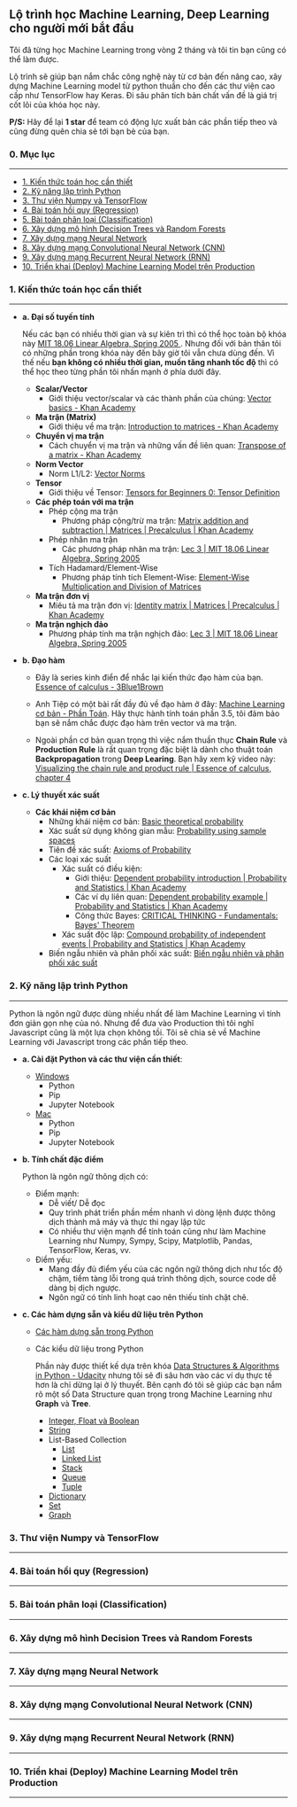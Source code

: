 ## Lộ trình học Machine Learning, Deep Learning cho người mới bắt đầu

Tôi đã từng học Machine Learning trong vòng 2 tháng và tôi tin bạn cũng có thể làm được. 

Lộ trình sẽ giúp bạn nắm chắc công nghệ này từ cơ bản đến nâng cao, xây dựng Machine Learning model từ python thuần cho đến các thư viện cao cấp như TensorFlow hay Keras. Đi sâu phân tích bản chất vấn đề là giá trị cốt lõi của khóa học này.

**P/S:** Hãy để lại **1 star** để team có động lực xuất bản các phần tiếp theo và cũng đừng quên chia sẻ tới bạn bè của bạn.


### 0. Mục lục
----
- <a href="https://github.com/bangoc123/learn-machine-learning-in-two-months/#1-kiến-thức-toán-học-cần-thiết">1. Kiến thức toán học cần thiết</a>
- <a href="https://github.com/bangoc123/learn-machine-learning-in-two-months/#2-kỹ-năng-lập-trình-python">2. Kỹ năng lập trình Python</a>
- <a href="https://github.com/bangoc123/learn-machine-learning-in-two-months/#3-thư-viện-numpy-và-tensorflow">3. Thư viện Numpy và TensorFlow</a>
- <a href="https://github.com/bangoc123/learn-machine-learning-in-two-months/#4-bài-toán-hồi-quy-regression">4. Bài toán hồi quy (Regression)</a>
- <a href="https://github.com/bangoc123/learn-machine-learning-in-two-months/#5-bài-toán-phân-loại-classification">5. Bài toán phân loại (Classification)</a>
- <a href="https://github.com/bangoc123/learn-machine-learning-in-two-months/#6-xây-dựng-mô-hình-decision-trees-và-random-forests">6. Xây dựng mô hình Decision Trees và Random Forests </a>
- <a href="https://github.com/bangoc123/learn-machine-learning-in-two-months/#7-xây-dựng-mạng-neural-network">7. Xây dựng mạng Neural Network</a>
- <a href="https://github.com/bangoc123/learn-machine-learning-in-two-months/#8-xây-dựng-mạng-convolutional-neural-network-cnn">8. Xây dựng mạng Convolutional Neural Network (CNN)</a>
- <a href="https://github.com/bangoc123/learn-machine-learning-in-two-months/#9-xây-dựng-mạng-recurrent-neural-network-rnn">9. Xây dựng mạng Recurrent Neural Network (RNN)</a>
- <a href="https://github.com/bangoc123/learn-machine-learning-in-two-months/#10-triển-khai-deploy-machine-learning-model-trên-production">10. Triển khai (Deploy) Machine Learning Model trên Production</a>
    
### 1. Kiến thức toán học cần thiết 
----
- **a. Đại số tuyến tính**

    Nếu các bạn có nhiều thời gian và sự kiên trì thì có thể học toàn bộ khóa này [MIT 18.06 Linear Algebra, Spring 2005
](https://www.youtube.com/watch?v=ZK3O402wf1c&list=PLE7DDD91010BC51F8). Nhưng đối với bản thân tôi có những phần trong khóa này đến bây giờ tôi vẫn chưa dùng đến. Vì thế nếu **bạn không có nhiều thời gian, muốn tăng nhanh tốc độ** thì có thể học theo từng phần tôi nhấn mạnh ở phía dưới đây.
    - **Scalar/Vector**
        - Giới thiệu vector/scalar và các thành phần của chúng: [Vector basics - Khan Academy](https://www.khanacademy.org/math/precalculus/vectors-precalc#vector-basic) 
    - **Ma trận (Matrix)**
        - Giới thiệu về ma trận: [Introduction to matrices - Khan Academy](https://www.khanacademy.org/math/precalculus/precalc-matrices#intro-to-matrices)
    - **Chuyển vị ma trận**
        - Cách chuyển vị ma trận và những vấn đề liên quan: [Transpose of a matrix - Khan Academy](https://www.khanacademy.org/math/linear-algebra/matrix-transformations#matrix-transpose) 
    - **Norm Vector**
        - Norm L1/L2: [Vector Norms](https://youtu.be/5fN2J8wYnfw)
    - **Tensor**
        - Giới thiệu về Tensor: [Tensors for Beginners 0: Tensor Definition](https://youtu.be/TvxmkZmBa-k)
    - **Các phép toán với ma trận**
        - Phép cộng ma trận
            -  Phương pháp cộng/trừ ma trận: [Matrix addition and subtraction | Matrices | Precalculus | Khan Academy
](https://youtu.be/WR9qCSXJlyY)
        - Phép nhân ma trận
            - Các phương pháp nhân ma trận: [Lec 3 | MIT 18.06 Linear Algebra, Spring 2005](https://youtu.be/FX4C-JpTFgY) 
        - Tích Hadamard/Element-Wise
            -  Phương pháp tính tích Element-Wise: [Element-Wise Multiplication and Division of Matrices
](https://youtu.be/2GPZlRVhQWY)
    - **Ma trận đơn vị**
        - Miêu tả ma trận đơn vị: [Identity matrix | Matrices | Precalculus | Khan Academy
](https://youtu.be/3cnIa0fYJkY)
    - **Ma trận nghịch đảo**
        -  Phương pháp tính ma trận nghịch đảo: [Lec 3 | MIT 18.06 Linear Algebra, Spring 2005](https://youtu.be/FX4C-JpTFgY?t=21m14s)
- **b. Đạo hàm**

    - Đây là series kinh điển để nhắc lại kiến thức đạo hàm của bạn. [Essence of calculus - 3Blue1Brown](https://www.youtube.com/watch?v=WUvTyaaNkzM&list=PLZHQObOWTQDMsr9K-rj53DwVRMYO3t5Yr)

    - Anh Tiệp có một bài rất đầy đủ về đạo hàm ở đây: [Machine Learning cơ bản - Phần Toán](https://machinelearningcoban.com/math/). Hãy thực hành tính toán phần 3.5, tôi đảm bảo bạn sẽ nắm chắc được đạo hàm trên vector và ma trận.
    - Ngoài phần cơ bản quan trọng thì việc nắm thuần thục **Chain Rule** và **Production Rule** là rất quan trọng đặc biệt là dành cho thuật toán **Backpropagation** trong **Deep Learing**. Bạn hãy xem kỹ video này: [Visualizing the chain rule and product rule | Essence of calculus, chapter 4
](https://youtu.be/YG15m2VwSjA?list=PLZHQObOWTQDMsr9K-rj53DwVRMYO3t5Yr)

- **c. Lý thuyết xác suất**
    - **Các khái niệm cơ bản**
        - Những khái niệm cơ bản: [Basic theoretical probability](https://www.khanacademy.org/math/statistics-probability/probability-library#basic-theoretical-probability) 
        - Xác suất sử dụng không gian mẫu: [Probability using sample spaces](https://www.khanacademy.org/math/statistics-probability/probability-library#probability-sample-spaces)
        - Tiên đề xác suất: [Axioms of Probability](https://youtu.be/xuv6BCR-iNc)
        - Các loại xác suất
            - Xác suất có điều kiện: 
                - Giới thiệu: [Dependent probability introduction | Probability and Statistics | Khan Academy
](https://youtu.be/VjLEoo3hIoM)
                - Các ví dụ liên quan: [Dependent probability example | Probability and Statistics | Khan Academy
](https://youtu.be/xPUm5SUVzTE)
                - Công thức Bayes: [CRITICAL THINKING - Fundamentals: Bayes' Theorem](https://youtu.be/OqmJhPQYRc8)
            - Xác suất độc lập: [Compound probability of independent events | Probability and Statistics | Khan Academy
](https://youtu.be/xSc4oLA9e8o)
        - Biến ngẫu nhiên và phân phối xác suất: [Biến ngẫu nhiên và phân phối xác suất](https://dominhhai.github.io/vi/2017/10/prob-rand-var/#2-1-h%C3%A0m-kh%E1%BB%91i-x%C3%A1c-su%E1%BA%A5t-c%E1%BB%A7a-bi%E1%BA%BFn-r%E1%BB%9Di-r%E1%BA%A1c)
        
### 2. Kỹ năng lập trình Python
----
Python là ngôn ngữ được dùng nhiều nhất để làm Machine Learning vì tính đơn giản gọn nhẹ của nó. Nhưng để đưa vào Production thì tôi nghĩ Javascript cũng là một lựa chọn không tồi. Tôi sẽ chia sẻ về Machine Learning với Javascript trong các phần tiếp theo. 

- **a. Cài đặt Python và các thư viện cần thiết**:   
    - [Windows](https://github.com/bangoc123/learn-machine-learning-in-two-months/blob/master/essential-installs/vn-windows-python-and-libraries-installations.MD)  
        - Python
        - Pip
        - Jupyter Notebook
    - [Mac](https://github.com/bangoc123/learn-machine-learning-in-two-months/blob/master/essential-installs/vn-mac-python-and-libraries-installations.MD)
        - Python
        - Pip
        - Jupyter Notebook
- **b. Tính chất đặc điểm**

    Python là ngôn ngữ thông dịch có:
    - Điểm mạnh: 
        - Dễ viết/ Dễ đọc
        - Quy trình phát triển phần mềm nhanh vì dòng lệnh được thông dịch thành mã máy và thực thi ngay lập tức
        - Có nhiều thư viện mạnh để tính toán cũng như làm Machine Learning như Numpy, Sympy, Scipy, Matplotlib, Pandas, TensorFlow, Keras, vv.
    - Điểm yếu:
        - Mang đầy đủ điểm yếu của các ngôn ngữ thông dịch như tốc độ chậm, tiềm tàng lỗi trong quá trình thông dịch, source code dễ dàng bị dịch ngược.
        - Ngôn ngữ có tính linh hoạt cao nên thiếu tính chặt chẽ.
- **c. Các hàm dựng sẵn và kiểu dữ liệu trên Python**
    - [Các hàm dựng sẵn trong Python](https://github.com/bangoc123/learn-machine-learning-in-two-months/blob/master/python-tutorials/built-in-function.ipynb)
    - Các kiểu dữ liệu trong Python
    
        Phần này được thiết kế dựa trên khóa [Data Structures & Algorithms in Python - Udacity](https://classroom.udacity.com/courses/ud513) nhưng tôi sẽ đi sâu hơn vào các ví dụ thực tế hơn là chỉ dừng lại ở lý thuyết. Bên cạnh đó tôi sẽ giúp các bạn nắm rõ một số Data Structure quan trọng trong Machine Learning như **Graph** và **Tree**.
        - [Integer, Float và Boolean](https://github.com/bangoc123/learn-machine-learning-in-two-months/blob/master/python-tutorials/integer-float-boolean.ipynb)
        - [String](https://github.com/bangoc123/learn-machine-learning-in-two-months/blob/master/python-tutorials/string.ipynb)
        - List-Based Collection
            - [List](https://github.com/bangoc123/learn-machine-learning-in-two-months/blob/master/python-tutorials/list.ipynb)
            - [Linked List](https://github.com/bangoc123/learn-machine-learning-in-two-months/blob/master/python-tutorials/linked-list.ipynb)
            - [Stack](https://github.com/bangoc123/learn-machine-learning-in-two-months/blob/master/python-tutorials/stack.ipynb)
            - [Queue](https://github.com/bangoc123/learn-machine-learning-in-two-months/blob/master/python-tutorials/queue.ipynb)
            - [Tuple](https://github.com/bangoc123/learn-machine-learning-in-two-months/blob/master/python-tutorials/tuple.ipynb)
        - [Dictionary](https://github.com/bangoc123/learn-machine-learning-in-two-months/blob/master/python-tutorials/dictionary.ipynb)
        - [Set](https://github.com/bangoc123/learn-machine-learning-in-two-months/blob/master/python-tutorials/set.ipynb)
        - [Graph](https://github.com/bangoc123/learn-machine-learning-in-two-months/blob/master/python-tutorials/graph.ipynb)

### 3. Thư viện Numpy và TensorFlow
----

### 4. Bài toán hồi quy (Regression)
----

### 5. Bài toán phân loại (Classification)
----

### 6. Xây dựng mô hình Decision Trees và Random Forests
----

### 7. Xây dựng mạng Neural Network
----

### 8. Xây dựng mạng Convolutional Neural Network (CNN)
----

### 9. Xây dựng mạng Recurrent Neural Network (RNN)
----

### 10. Triển khai (Deploy) Machine Learning Model trên Production
----

